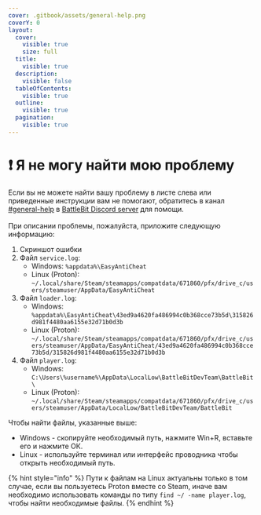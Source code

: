 ```yaml
---
cover: .gitbook/assets/general-help.png
coverY: 0
layout:
  cover:
    visible: true
    size: full
  title:
    visible: true
  description:
    visible: false
  tableOfContents:
    visible: true
  outline:
    visible: true
  pagination:
    visible: true
---
```


# ❗ Я не могу найти мою проблему

Если вы не можете найти вашу проблему в листе слева или приведенные инструкции вам не помогают, обратитесь в канал [#general-help](https://discord.com/channels/303681520202285057/1023557475242360852) в [BattleBit Discord server](https://discord.com/battlebit) для помощи.\
\
При описании проблемы, пожалуйста, приложите следующую информацию:

1. Скриншот ошибки
2. Файл `service.log`:
   * Windows: `%appdata%\EasyAntiCheat`
   * Linux (Proton): `~/.local/share/Steam/steamapps/compatdata/671860/pfx/drive_c/users/steamuser/AppData/EasyAntiCheat`
3. Файл `loader.log`:
   * Windows: `%appdata%\EasyAntiCheat\43ed9a4620fa486994c0b368cce73b5d\315826d981f4480aa6155e32d71b0d3b`
   * Linux (Proton): `~/.local/share/Steam/steamapps/compatdata/671860/pfx/drive_c/users/steamuser/AppData/EasyAntiCheat/43ed9a4620fa486994c0b368cce73b5d/315826d981f4480aa6155e32d71b0d3b`
4. Файл `player.log`:
   * Windows: `C:\Users\%username%\AppData\LocalLow\BattleBitDevTeam\BattleBit\`
   * Linux (Proton): `~/.local/share/Steam/steamapps/compatdata/671860/pfx/drive_c/users/steamuser/AppData/LocalLow/BattleBitDevTeam/BattleBit`

Чтобы найти файлы, указанные выше:

* Windows - скопируйте необходимый путь, нажмите Win+R, вставьте его и нажмите ОК.
* Linux - используйте терминал или интерфейс проводника чтобы открыть необходимый путь.

{% hint style="info" %}
Пути к файлам на Linux актуальны только в том случае, если вы пользуетесь Proton вместе со Steam, иначе вам необходимо использовать команды по типу `find ~/ -name player.log`, чтобы найти необходимые файлы.
{% endhint %}
